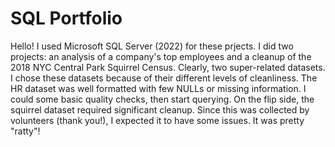 # SQL Portfolio
Hello! I used Microsoft SQL Server (2022) for these prjects. I did two projects: an analysis of a company's top employees and a cleanup of the 2018 NYC Central Park Squirrel Census. Clearly, two super-related datasets. I chose these datasets because of their different levels of cleanliness. The HR dataset was well formatted with few NULLs or missing information. I could some basic quality checks, then start querying. On the flip side, the squirrel dataset required significant cleanup. Since this was collected by volunteers (thank you!), I expected it to have some issues. It was pretty "ratty"!
